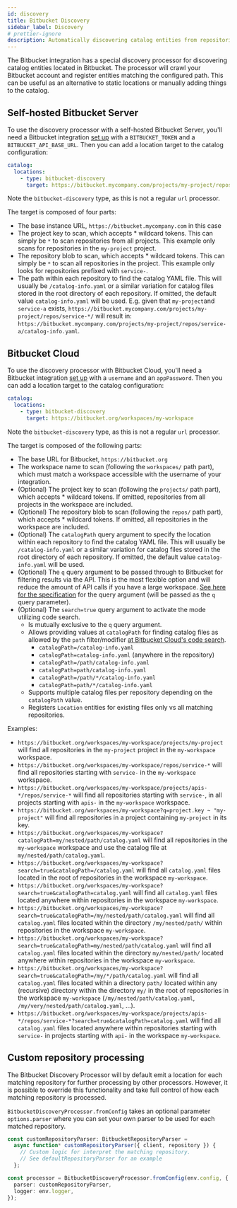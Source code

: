 ```yaml
---
id: discovery
title: Bitbucket Discovery
sidebar_label: Discovery
# prettier-ignore
description: Automatically discovering catalog entities from repositories in Bitbucket
---
```


The Bitbucket integration has a special discovery processor for discovering
catalog entities located in Bitbucket. The processor will crawl your Bitbucket
account and register entities matching the configured path. This can be useful
as an alternative to static locations or manually adding things to the catalog.

## Self-hosted Bitbucket Server

To use the discovery processor with a self-hosted Bitbucket Server, you'll need
a Bitbucket integration [set up](locations.md) with a `BITBUCKET_TOKEN` and a
`BITBUCKET_API_BASE_URL`. Then you can add a location target to the catalog
configuration:

```yaml
catalog:
  locations:
    - type: bitbucket-discovery
      target: https://bitbucket.mycompany.com/projects/my-project/repos/service-*/catalog-info.yaml
```

Note the `bitbucket-discovery` type, as this is not a regular `url` processor.

The target is composed of four parts:

- The base instance URL, `https://bitbucket.mycompany.com` in this case
- The project key to scan, which accepts \* wildcard tokens. This can simply be
  `*` to scan repositories from all projects. This example only scans for
  repositories in the `my-project` project.
- The repository blob to scan, which accepts \* wildcard tokens. This can simply
  be `*` to scan all repositories in the project. This example only looks for
  repositories prefixed with `service-`.
- The path within each repository to find the catalog YAML file. This will
  usually be `/catalog-info.yaml` or a similar variation for catalog files
  stored in the root directory of each repository. If omitted, the default value
  `catalog-info.yaml` will be used. E.g. given that `my-project`and `service-a`
  exists, `https://bitbucket.mycompany.com/projects/my-project/repos/service-*/`
  will result in:
  `https://bitbucket.mycompany.com/projects/my-project/repos/service-a/catalog-info.yaml`.

## Bitbucket Cloud

To use the discovery processor with Bitbucket Cloud, you'll need a Bitbucket
integration [set up](locations.md) with a `username` and an `appPassword`. Then
you can add a location target to the catalog configuration:

```yaml
catalog:
  locations:
    - type: bitbucket-discovery
      target: https://bitbucket.org/workspaces/my-workspace
```

Note the `bitbucket-discovery` type, as this is not a regular `url` processor.

The target is composed of the following parts:

- The base URL for Bitbucket, `https://bitbucket.org`
- The workspace name to scan (following the `workspaces/` path part), which must
  match a workspace accessible with the username of your integration.
- (Optional) The project key to scan (following the `projects/` path part),
  which accepts \* wildcard tokens. If omitted, repositories from all projects
  in the workspace are included.
- (Optional) The repository blob to scan (following the `repos/` path part),
  which accepts \* wildcard tokens. If omitted, all repositories in the
  workspace are included.
- (Optional) The `catalogPath` query argument to specify the location within
  each repository to find the catalog YAML file. This will usually be
  `/catalog-info.yaml` or a similar variation for catalog files stored in the
  root directory of each repository. If omitted, the default value
  `catalog-info.yaml` will be used.
- (Optional) The `q` query argument to be passed through to Bitbucket for
  filtering results via the API. This is the most flexible option and will
  reduce the amount of API calls if you have a large workspace.
  [See here for the specification](https://developer.atlassian.com/bitbucket/api/2/reference/meta/filtering)
  for the query argument (will be passed as the `q` query parameter).
- (Optional) The `search=true` query argument to activate the mode utilizing code search.
  - Is mutually exclusive to the `q` query argument.
  - Allows providing values at `catalogPath` for finding catalog files as allowed by the `path` filter/modifier
    [at Bitbucket Cloud's code search](https://confluence.atlassian.com/bitbucket/code-search-in-bitbucket-873876782.html#Search-Pathmodifier).
    - `catalogPath=/catalog-info.yaml`
    - `catalogPath=catalog-info.yaml` (anywhere in the repository)
    - `catalogPath=/path/catalog-info.yaml`
    - `catalogPath=path/catalog-info.yaml`
    - `catalogPath=/path/*/catalog-info.yaml`
    - `catalogPath=path/*/catalog-info.yaml`
  - Supports multiple catalog files per repository depending on the `catalogPath` value.
  - Registers `Location` entities for existing files only vs all matching repositories.

Examples:

- `https://bitbucket.org/workspaces/my-workspace/projects/my-project` will find
  all repositories in the `my-project` project in the `my-workspace` workspace.
- `https://bitbucket.org/workspaces/my-workspace/repos/service-*` will find all
  repositories starting with `service-` in the `my-workspace` workspace.
- `https://bitbucket.org/workspaces/my-workspace/projects/apis-*/repos/service-*`
  will find all repositories starting with `service-`, in all projects starting
  with `apis-` in the `my-workspace` workspace.
- `https://bitbucket.org/workspaces/my-workspace?q=project.key ~ "my-project"`
  will find all repositories in a project containing `my-project` in its key.
- `https://bitbucket.org/workspaces/my-workspace?catalogPath=my/nested/path/catalog.yaml`
  will find all repositories in the `my-workspace` workspace and use the catalog
  file at `my/nested/path/catalog.yaml`.
- `https://bitbucket.org/workspaces/my-workspace?search=true&catalogPath=/catalog.yaml`
  will find all `catalog.yaml` files located in the root of repositories in the workspace `my-workspace`.
- `https://bitbucket.org/workspaces/my-workspace?search=true&catalogPath=catalog.yaml`
  will find all `catalog.yaml` files located anywhere within repositories in the workspace `my-workspace`.
- `https://bitbucket.org/workspaces/my-workspace?search=true&catalogPath=/my/nested/path/catalog.yaml`
  will find all `catalog.yaml` files located within the directory `/my/nested/path/` within
  repositories in the workspace `my-workspace`.
- `https://bitbucket.org/workspaces/my-workspace?search=true&catalogPath=my/nested/path/catalog.yaml`
  will find all `catalog.yaml` files located within the directory `my/nested/path/` located anywhere within
  repositories in the workspace `my-workspace`.
- `https://bitbucket.org/workspaces/my-workspace?search=true&catalogPath=/my/*/path/catalog.yaml`
  will find all `catalog.yaml` files located within a directory `path/` located within any (recursive) directory
  within the directory `my/` in the root of repositories in the workspace `my-workspace`
  (`/my/nested/path/catalog.yaml`, `/my/very/nested/path/catalog.yaml`, ...).
- `https://bitbucket.org/workspaces/my-workspace/projects/apis-*/repos/service-*?search=true&catalogPath=catalog.yaml`
  will find all `catalog.yaml` files located anywhere within repositories starting with `service-`
  in projects starting with `api-` in the workspace `my-workspace`.

## Custom repository processing

The Bitbucket Discovery Processor will by default emit a location for each
matching repository for further processing by other processors. However, it is
possible to override this functionality and take full control of how each
matching repository is processed.

`BitbucketDiscoveryProcessor.fromConfig` takes an optional parameter
`options.parser` where you can set your own parser to be used for each matched
repository.

```typescript
const customRepositoryParser: BitbucketRepositoryParser =
  async function* customRepositoryParser({ client, repository }) {
    // Custom logic for interpret the matching repository.
    // See defaultRepositoryParser for an example
  };

const processor = BitbucketDiscoveryProcessor.fromConfig(env.config, {
  parser: customRepositoryParser,
  logger: env.logger,
});
```
